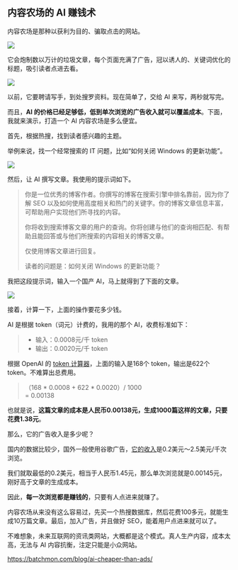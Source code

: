 ## 内容农场的 AI 赚钱术

内容农场是那种以获利为目的、骗取点击的网站。

![](https://cdn.beekka.com/blogimg/asset/202407/bg2024072004.webp)

它会炮制数以万计的垃圾文章，每个页面充满了广告，冠以诱人的、关键词优化的标题，吸引读者点进去看。

![](https://cdn.beekka.com/blogimg/asset/202407/bg2024072005.webp)

以前，它要聘请写手，到处搜罗资料。现在简单了，交给 AI 来写，两秒就写完。

而且，**AI 的价格已经足够低，低到单次浏览的广告收入就可以覆盖成本**。下面，我就来演示，打造一个 AI 内容农场是多么便宜。

首先，根据热搜，找到读者感兴趣的主题。

举例来说，找一个经常搜索的 IT 问题，比如“如何关闭 Windows 的更新功能”。

![](https://cdn.beekka.com/blogimg/asset/202407/bg2024072006.webp)

然后，让 AI 撰写文章。我使用的提示词如下。

> 你是一位优秀的博客作者。你撰写的博客在搜索引擎中排名靠前，因为你了解 SEO 以及如何使用高度相关和热门的关键字。你的博客文章信息丰富，可帮助用户实现他们所寻找的内容。
>
> 你将收到搜索博客文章的用户的查询。你将创建与他们的查询相匹配、有帮助且能回答或与他们所搜索的内容相关的博客文章。
> 
> 仅使用博客文章进行回复。
> 
> 读者的问题是：如何关闭 Windows 的更新功能？

我把这段提示词，输入一个国产 AI，马上就得到了下面的文章。

![](https://cdn.beekka.com/blogimg/asset/202407/bg2024072007.webp)

接着，计算一下，上面的操作要花多少钱。

AI 是根据 token（词元）计费的，我用的那个 AI，收费标准如下：

> - 输入：0.0008元/千 token
> - 输出：0.0020元/千 token

根据 OpenAI 的 [token 计算器](https://platform.openai.com/tokenizer)，上面的输入是168个 token，输出是622个 token。不难算出总费用。

> （168 * 0.0008 + 622 * 0.0020）/ 1000  
>  = 0.00138

也就是说，**这篇文章的成本是人民币0.00138元，生成1000篇这样的文章，只要花费1.38元**。

那么，它的广告收入是多少呢？

国内的数据比较少，国外一般使用谷歌广告，[它的收入](https://snigel.com/blog/adsense-revenue-calculator)是0.2美元～2.5美元/千次浏览。

我们就取最低的0.2美元，相当于人民币1.45元，那么单次浏览就是0.00145元，刚好高于文章的生成成本。

因此，**每一次浏览都是赚钱的**，只要有人点进来就赚了。

内容农场从来没有这么容易过，先买一个热搜数据库，然后花费100多元，就能生成10万篇文章。最后，加入广告，并且做好 SEO，能着用户点进来就可以了。

不难想象，未来互联网的资讯类网站，大概都是这个模式。真人生产内容，成本太高，无法与 AI 内容抗衡，注定只能是小众网站。

https://batchmon.com/blog/ai-cheaper-than-ads/
